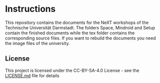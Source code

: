 # Instructions
This repository contains the documents for the NeXT workshops of the Technische Universität Darmstadt.
The folders Space, Mindroid and Setup contain the finished documents while the tex folder contains the corresponding source files. If you want to rebuild the documents you need the image files of the university.



## License

This project is licensed under the CC-BY-SA-4.0 License - see the [LICENSE.md](LICENSE.md) file for details
 
